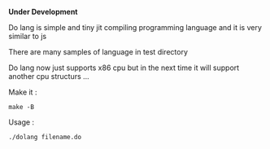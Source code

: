 **Under Development**


Do lang is simple and tiny jit compiling programming language and it is very similar to js

There are many samples of language in test directory

Do lang now just supports x86 cpu but in the next time it will support another cpu structurs ...


Make it :

`make -B`

Usage :

`./dolang filename.do `
